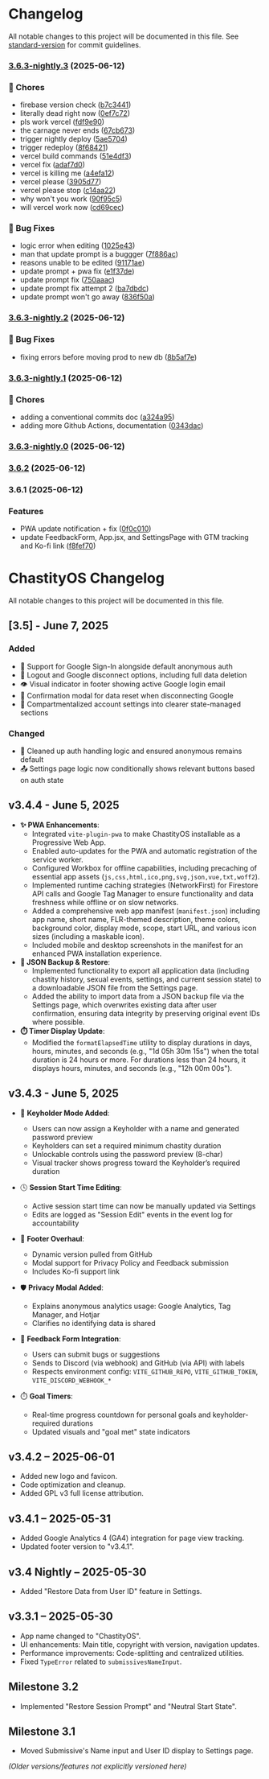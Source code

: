 # Changelog

All notable changes to this project will be documented in this file. See [standard-version](https://github.com/conventional-changelog/standard-version) for commit guidelines.

### [3.6.3-nightly.3](https://github.com/thef4tdaddy/chastityOS/compare/v3.6.3-nightly.2...v3.6.3-nightly.3) (2025-06-12)


### 🧹 Chores

* firebase version check ([b7c3441](https://github.com/thef4tdaddy/chastityOS/commit/b7c3441132382f0997235a70593833885f60ea13))
* literally dead right now ([0ef7c72](https://github.com/thef4tdaddy/chastityOS/commit/0ef7c7280dd2fb82b9cbeb28f41e02b668af4cfa))
* pls work vercel ([fdf9e90](https://github.com/thef4tdaddy/chastityOS/commit/fdf9e9096d11bd4a60e4f09530a97d59768ff7b6))
* the carnage never ends ([67cb673](https://github.com/thef4tdaddy/chastityOS/commit/67cb673c635011365300c5cca1d6309285bc0a2e))
* trigger nightly deploy ([5ae5704](https://github.com/thef4tdaddy/chastityOS/commit/5ae5704696ab157af2d8f147d40dc0e3a45f9777))
* trigger redeploy ([8f68421](https://github.com/thef4tdaddy/chastityOS/commit/8f684211cff10549c2e2fe97860a0d05c368039e))
* vercel build commands ([51e4df3](https://github.com/thef4tdaddy/chastityOS/commit/51e4df30d1763db5dea2c1f25a61731a707066d5))
* vercel fix ([adaf7d0](https://github.com/thef4tdaddy/chastityOS/commit/adaf7d0f773b25b339a0bf0f584badab282c4ba5))
* vercel is killing me ([a4efa12](https://github.com/thef4tdaddy/chastityOS/commit/a4efa12258035bed727687b871a0c07246657d10))
* vercel please ([3905d77](https://github.com/thef4tdaddy/chastityOS/commit/3905d77f80fa47a863d57b042a6e59531066139b))
* vercel please stop ([c14aa22](https://github.com/thef4tdaddy/chastityOS/commit/c14aa22cda9c2211cbe9e0fe3f72ce7ed97ab547))
* why won't you work ([90f95c5](https://github.com/thef4tdaddy/chastityOS/commit/90f95c50402ff8f0e41ac5ee2cac5e5251e56228))
* will vercel work now ([cd69cec](https://github.com/thef4tdaddy/chastityOS/commit/cd69cec00236e9a8b1fa4e75bb2f650c4f5055cf))


### 🐛 Bug Fixes

* logic error when editing ([1025e43](https://github.com/thef4tdaddy/chastityOS/commit/1025e43a75e868fad170f32b36e9a20cfb1d9c9b))
* man that update prompt is a buggger ([7f886ac](https://github.com/thef4tdaddy/chastityOS/commit/7f886acd675be10f74212d410b3efb3c7fe599a0))
* reasons unable to be edited ([91171ae](https://github.com/thef4tdaddy/chastityOS/commit/91171ae76fcc55ad0593c304fbdf664f3c5c6c5c))
* update prompt + pwa fix ([e1f37de](https://github.com/thef4tdaddy/chastityOS/commit/e1f37de8ec0c5c0de11d2ec69eb0ba5875355bba))
* update prompt fix ([750aaac](https://github.com/thef4tdaddy/chastityOS/commit/750aaac8996aec1ad9d250ec305b46d34ec94df7))
* update prompt fix attempt 2 ([ba7dbdc](https://github.com/thef4tdaddy/chastityOS/commit/ba7dbdc62ab7f09963e47128dbf4e606564cc254))
* update prompt won't go away ([836f50a](https://github.com/thef4tdaddy/chastityOS/commit/836f50ab8d2968919cc4eda5823e0b225cbef784))

### [3.6.3-nightly.2](https://github.com/thef4tdaddy/chastityOS/compare/v3.6.3-nightly.1...v3.6.3-nightly.2) (2025-06-12)


### 🐛 Bug Fixes

* fixing errors before moving prod to new db ([8b5af7e](https://github.com/thef4tdaddy/chastityOS/commit/8b5af7e75b3a5ceca7e44df9d1696ee8f30f837f))

### [3.6.3-nightly.1](https://github.com/thef4tdaddy/chastityOS/compare/v3.6.3-nightly.0...v3.6.3-nightly.1) (2025-06-12)


### 🧹 Chores

* adding a conventional commits doc ([a324a95](https://github.com/thef4tdaddy/chastityOS/commit/a324a95b998b6e0c3318ece1dcce5da33b752bc8))
* adding more Github Actions, documentation ([0343dac](https://github.com/thef4tdaddy/chastityOS/commit/0343dacbb1f4478bcf3f4afcd8d338d19c1bbaa4))

### [3.6.3-nightly.0](https://github.com/thef4tdaddy/chastityOS/compare/v3.6.1...v3.6.3-nightly.0) (2025-06-12)

### [3.6.2](https://github.com/thef4tdaddy/chastityOS/compare/v3.6.1...v3.6.2) (2025-06-12)

### 3.6.1 (2025-06-12)


### Features

* PWA update notification + fix ([0f0c010](https://github.com/thef4tdaddy/chastityOS/commit/0f0c010e47c0665750b58f6be29c3de86cd59844))
* update FeedbackForm, App.jsx, and SettingsPage with GTM tracking and Ko-fi link ([f8fef70](https://github.com/thef4tdaddy/chastityOS/commit/f8fef70375a00e63197cf2899f45fd60c13d01ca))

# ChastityOS Changelog

All notable changes to this project will be documented in this file.


## [3.5] - June 7, 2025

### Added
- 🔐 Support for Google Sign-In alongside default anonymous auth
- 🚪 Logout and Google disconnect options, including full data deletion
- 👁️ Visual indicator in footer showing active Google login email
- 🧹 Confirmation modal for data reset when disconnecting Google
- 🧩 Compartmentalized account settings into clearer state-managed sections

### Changed
- 🧼 Cleaned up auth handling logic and ensured anonymous remains default
- 📤 Settings page logic now conditionally shows relevant buttons based on auth state

## v3.4.4 - June 5, 2025

- **✨ PWA Enhancements**:
  - Integrated `vite-plugin-pwa` to make ChastityOS installable as a Progressive Web App.
  - Enabled auto-updates for the PWA and automatic registration of the service worker.
  - Configured Workbox for offline capabilities, including precaching of essential app assets (`js,css,html,ico,png,svg,json,vue,txt,woff2`).
  - Implemented runtime caching strategies (NetworkFirst) for Firestore API calls and Google Tag Manager to ensure functionality and data freshness while offline or on slow networks.
  - Added a comprehensive web app manifest (`manifest.json`) including app name, short name, FLR-themed description, theme colors, background color, display mode, scope, start URL, and various icon sizes (including a maskable icon).
  - Included mobile and desktop screenshots in the manifest for an enhanced PWA installation experience.
- **💾 JSON Backup & Restore**:
  - Implemented functionality to export all application data (including chastity history, sexual events, settings, and current session state) to a downloadable JSON file from the Settings page.
  - Added the ability to import data from a JSON backup file via the Settings page, which overwrites existing data after user confirmation, ensuring data integrity by preserving original event IDs where possible.
- **⏱️ Timer Display Update**:
  - Modified the `formatElapsedTime` utility to display durations in days, hours, minutes, and seconds (e.g., "1d 05h 30m 15s") when the total duration is 24 hours or more. For durations less than 24 hours, it displays hours, minutes, and seconds (e.g., "12h 00m 00s").

## v3.4.3 - June 5, 2025

- 🔐 **Keyholder Mode Added**:
  - Users can now assign a Keyholder with a name and generated password preview
  - Keyholders can set a required minimum chastity duration
  - Unlockable controls using the password preview (8-char)
  - Visual tracker shows progress toward the Keyholder’s required duration

- 🕓 **Session Start Time Editing**:
  - Active session start time can now be manually updated via Settings
  - Edits are logged as "Session Edit" events in the event log for accountability

- 🔄 **Footer Overhaul**:
  - Dynamic version pulled from GitHub
  - Modal support for Privacy Policy and Feedback submission
  - Includes Ko-fi support link

- 🛡️ **Privacy Modal Added**:
  - Explains anonymous analytics usage: Google Analytics, Tag Manager, and Hotjar
  - Clarifies no identifying data is shared

- 🐛 **Feedback Form Integration**:
  - Users can submit bugs or suggestions
  - Sends to Discord (via webhook) and GitHub (via API) with labels
  - Respects environment config: `VITE_GITHUB_REPO`, `VITE_GITHUB_TOKEN`, `VITE_DISCORD_WEBHOOK_*`

- ⏱️ **Goal Timers**:
  - Real-time progress countdown for personal goals and keyholder-required durations
  - Updated visuals and "goal met" state indicators

## v3.4.2 – 2025-06-01
- Added new logo and favicon.
- Code optimization and cleanup.
- Added GPL v3 full license attribution.

## v3.4.1 – 2025-05-31
- Added Google Analytics 4 (GA4) integration for page view tracking.
- Updated footer version to "v3.4.1".

## v3.4 Nightly – 2025-05-30
- Added "Restore Data from User ID" feature in Settings.

## v3.3.1 – 2025-05-30
- App name changed to "ChastityOS".
- UI enhancements: Main title, copyright with version, navigation updates.
- Performance improvements: Code-splitting and centralized utilities.
- Fixed `TypeError` related to `submissivesNameInput`.

## Milestone 3.2
- Implemented "Restore Session Prompt" and "Neutral Start State".

## Milestone 3.1
- Moved Submissive's Name input and User ID display to Settings page.

*(Older versions/features not explicitly versioned here)*